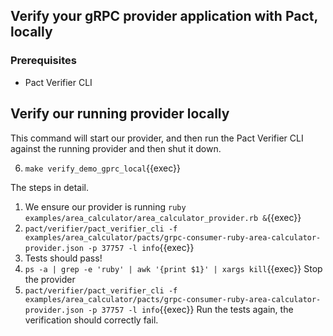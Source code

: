 ## Verify your gRPC provider application with Pact, locally

### Prerequisites

- Pact Verifier CLI

## Verify our running provider locally

This command will start our provider, and then run the Pact Verifier CLI against the running provider and then shut it down.

6. `make verify_demo_gprc_local`{{exec}}

The steps in detail.

1. We ensure our provider is running `ruby examples/area_calculator/area_calculator_provider.rb &`{{exec}}
1. `pact/verifier/pact_verifier_cli -f examples/area_calculator/pacts/grpc-consumer-ruby-area-calculator-provider.json -p 37757 -l info`{{exec}}
2. Tests should pass!
3. `ps -a | grep -e 'ruby' | awk '{print $1}' | xargs kill`{{exec}} Stop the provider
1. `pact/verifier/pact_verifier_cli -f examples/area_calculator/pacts/grpc-consumer-ruby-area-calculator-provider.json -p 37757 -l info`{{exec}} Run the tests again, the verification should correctly fail.